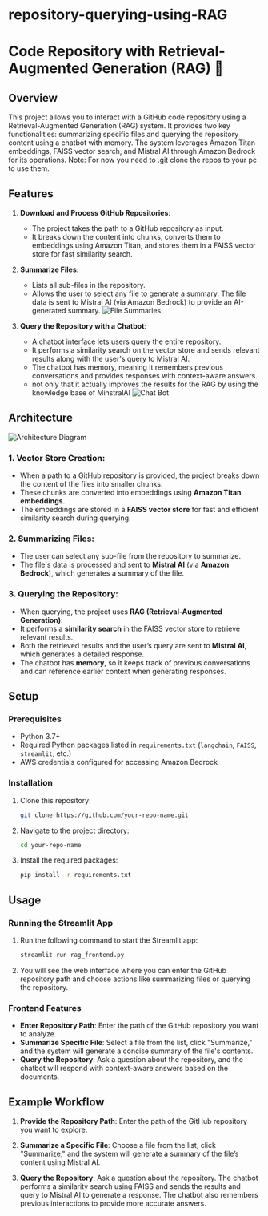 # repository-querying-using-RAG

# Code Repository with Retrieval-Augmented Generation (RAG) 🎯

## Overview

This project allows you to interact with a GitHub code repository using a Retrieval-Augmented Generation (RAG) system. It provides two key functionalities: summarizing specific files and querying the repository content using a chatbot with memory. The system leverages Amazon Titan embeddings, FAISS vector search, and Mistral AI through Amazon Bedrock for its operations. 
Note: For now you need to .git clone the repos to your pc to use them.

## Features

1. **Download and Process GitHub Repositories**: 
   - The project takes the path to a GitHub repository as input.
   - It breaks down the content into chunks, converts them to embeddings using Amazon Titan, and stores them in a FAISS vector store for fast similarity search.

2. **Summarize Files**:
   - Lists all sub-files in the repository.
   - Allows the user to select any file to generate a summary. The file data is sent to Mistral AI (via Amazon Bedrock) to provide an AI-generated summary.
![File Summaries](architecture.png)


3. **Query the Repository with a Chatbot**:
   - A chatbot interface lets users query the entire repository.
   - It performs a similarity search on the vector store and sends relevant results along with the user's query to Mistral AI.
   - The chatbot has memory, meaning it remembers previous conversations and provides responses with context-aware answers.
   - not only that it actually improves the results for the RAG by using the knowledge base of MinstralAI
![Chat Bot](architecture.png)

## Architecture

![Architecture Diagram](architecture.png)

### 1. **Vector Store Creation**:
   - When a path to a GitHub repository is provided, the project breaks down the content of the files into smaller chunks.
   - These chunks are converted into embeddings using **Amazon Titan embeddings**.
   - The embeddings are stored in a **FAISS vector store** for fast and efficient similarity search during querying.

### 2. **Summarizing Files**:
   - The user can select any sub-file from the repository to summarize.
   - The file's data is processed and sent to **Mistral AI** (via **Amazon Bedrock**), which generates a summary of the file.

### 3. **Querying the Repository**:
   - When querying, the project uses **RAG (Retrieval-Augmented Generation)**.
   - It performs a **similarity search** in the FAISS vector store to retrieve relevant results.
   - Both the retrieved results and the user’s query are sent to **Mistral AI**, which generates a detailed response.
   - The chatbot has **memory**, so it keeps track of previous conversations and can reference earlier context when generating responses.

## Setup

### Prerequisites

- Python 3.7+
- Required Python packages listed in `requirements.txt` (`langchain`, `FAISS`, `streamlit`, etc.)
- AWS credentials configured for accessing Amazon Bedrock

### Installation

1. Clone this repository:
    ```bash
    git clone https://github.com/your-repo-name.git
    ```

2. Navigate to the project directory:
    ```bash
    cd your-repo-name
    ```

3. Install the required packages:
    ```bash
    pip install -r requirements.txt
    ```

## Usage

### Running the Streamlit App

1. Run the following command to start the Streamlit app:
    ```bash
    streamlit run rag_frontend.py
    ```

2. You will see the web interface where you can enter the GitHub repository path and choose actions like summarizing files or querying the repository.

### Frontend Features

- **Enter Repository Path**: Enter the path of the GitHub repository you want to analyze.
- **Summarize Specific File**: Select a file from the list, click "Summarize," and the system will generate a concise summary of the file's contents.
- **Query the Repository**: Ask a question about the repository, and the chatbot will respond with context-aware answers based on the documents.

## Example Workflow

1. **Provide the Repository Path**: Enter the path of the GitHub repository you want to explore.
   
2. **Summarize a Specific File**: Choose a file from the list, click "Summarize," and the system will generate a summary of the file’s content using Mistral AI.
   
3. **Query the Repository**: Ask a question about the repository. The chatbot performs a similarity search using FAISS and sends the results and query to Mistral AI to generate a response. The chatbot also remembers previous interactions to provide more accurate answers.




